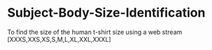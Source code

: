 # Subject-Body-Size-Identification
To find the size of the human t-shirt size using a web stream [XXXS,XXS,XS,S,M,L,XL,XXL,XXXL]
